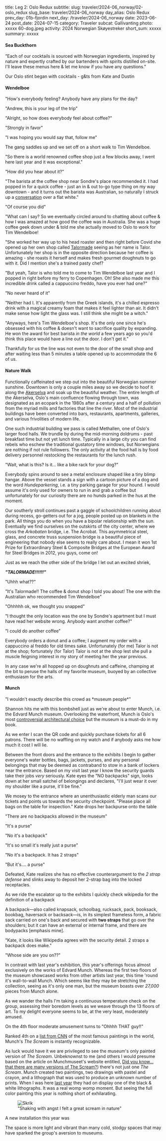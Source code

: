 title: Leg 2: Oslo Redux
subtitle: 
slug: traveler/2024-06_norway/02-oslo_redux
slug_base: traveler/2024-06_norway
day_alias: Oslo Redux
prev_day: 01b-fjordin
next_day: /traveler/2024-06_norway
date: 2023-06-24
post_date: 2024-07-15
category: Traveler
subcat: Gallivanting
photo: xxxxx 60-dog.jpeg
activity: 2024 Norwegian Sk&oslash;yestreker
short_sum: xxxxx
summary: xxxxx


<h4 class="article-subheader">Sea Buckthorn</h4>
"Each of our cocktails is sourced with Norwegian ingredients, inspired by
nature and expertly crafted by our bartenders with spirits
distilled on-site. I'll leave these menus here & let me know if you have any
questions."





Our Oslo stint began with cocktails - g&ts from Kate and Dustin


<h4 class="article-subheader">Wendelboe</h4>
"How's everybody feeling? Anybody have any plans for the day?

"Andrew, this is your leg of the trip"

"Alright, so how does everybody feel about coffee?"

"Strongly in favor"

"I was hoping you would say that, follow me"

The gang saddles up and we set off on a short walk to Tim Wendelboe.

"So there is a world renowned coffee shop just a few blocks away, I went here
last year and it was exceptional."

"How did you hear about it?"

"The barista at the coffee shop near Sondre's place recommended it. I had popped
in for a quick coffee - just an in & out to-go type thing on my way downtown -
and it turns out the barista was Australian, so naturally I struck up a
<a href="/traveler/2023_05-scandinavia/07-oslo_gastro?id=talormade" target="_blank" rel="noopener noreferrer">conversation</a> over a flat white."

"Of course you did"

"What can I say? So we eventually circled around to chatting about coffee & how
I was amazed at how good the coffee was in Australia. She was a huge coffee
geek down under & told me she actually moved to Oslo to work for Tim Wendelboe!

"She worked her way up to his head roaster and then right before Covid she
opened up her own shop called <a href="https://talormade.no/" target="_blank" rel="noopener noreferrer">Talormade</a>
seeing as her name is Talor.
Unfortunately her shop is in the opposite direction because her coffee is
amazing - she roasts it herself and makes fresh gourmet doughnuts to go with
it. Did I mention she's a trained pasty chef?


"But yeah, Talor is who told me to come to Tim Wendelboe last year and I popped
in right before my ferry to Copenhagen. Oh! She also made me this incredible
drink called a cappuccino freddo, have you ever had one?"

"No never heard of it"

"Neither had I. It's apparently from the Greek islands, it's a chilled espresso
drink with a magical creamy foam that makes it feel lighter than air. It didn't
make sense how light the glass was. I still think she might be a witch."

"Anyways, here's Tim Wendelboe's shop. It's the only one since he's obsessed
with his coffee & doesn't want to sacrifice quality by expanding. He won the
award for best barista *in the world* a few years ago so you'd think this
place would have a line out the door. I don't get it."

Thankfully for us the line was not even to the door of the small shop and after
waiting less than 5 minutes a table opened up to accommodate the 6 of us.


<h4 class="article-subheader">Nature Walk</h4>
Functionally caffeinated we step out into the beautiful Norwegian summer
sunshine. Downtown is only a couple miles away so we decide to hoof it
along the
<a href="/traveler/2023_05-scandinavia/05-oslo_nature?id=aker" target="_blank" rel="noopener noreferrer">Akerselva</a>
and soak up the beautiful weather. The entire length of the Akerselva, Oslo's
main confluence flowing through town, was designated as an ecopark in the 1980s
after a century and a half of pollution from the myriad mills and factories that
line the river. Most of the industrial buildings have been converted into bars,
restaurants, apartments, galleries, and various frivolities of modern life.

One such industrial building we pass is called Methallen, one of Oslo's larger
food halls. We trundle by during the mid-morning
doldrums - past breakfast time but not yet lunch time. Typically in a
large city you can find rebels who eschew the traditional gustatory time
windows, but Norwegians are nothing if not rule followers. The only activity at
the food hall is by food delivery personnel restocking the restaurants for
the lunch rush.

"Wait, what is this? Is it... like a bike rack for your dog?"

Everybody spins around to see a metal enclosure shaped like a tiny blimp
hangar. Above the vessel stands a sign with a cartoon picture of a dog and the
word *Hundeparkering*, i.e. a tiny parking garage for your hound. I would assume
it's only used for owners to run in and grab a coffee but unfortunately for our
curiosity there are no hunds parked in the hus at the moment.

Our southerly stroll continues past a gaggle of schoolchildren running about
during recess, go-getters out for a jog, people posted up on blankets in 
the park. All things you do when you have a bipolar relationship with the sun.
Eventually we find ourselves on the outskirts of the city center, where we
cross the *Arkobaten* bridge, i.e. The Acrobat. This asymmetrical steel, glass,
and concrete truss suspension bridge is a beautiful piece of engineering that
nobody else seems to really care about. I mean it won 1st Prize for
Extraordinary Steel & Composite Bridges at the European Award for Steel Bridges
in 2012, you guys, come on!

Just as we reach the other side of the bridge I let out an excited shriek,

***"TALORMADE!!!!!!"***

"Uhhh what??"

"It's Talormade!! The coffee & donut shop I told you about! The one with the
Australian who recommended Tim Wendelboe"

"Ohhhhh ok, we thought you snapped"

"I thought the only location was the one by Sondre's apartment but I must have
read her website wrong. Anybody want another coffee?"

"I could do another coffee"

Everybody orders a donut and a coffee; I augment my order with a cappuccino al
freddo for old times sake. Unfortunately (for me) Talor is not at the shop;
fortunately (for Talor) Talor is not at the shop lest she pull a muscle feigning
interest in my story of meeting her the year previous.

In any case we're all hopped up on doughnuts and caffeine, champing at the bit
to peruse the halls of my favorite museum, buoyed by an collective enthusiasm
for the arts.


<h4 class="article-subheader">Munch</h4>
"I wouldn't exactly describe this crowd as *museum people*"

Shannon hits me with this bombshell just as we're about to enter
<span class="skewed">Munch</span>, i.e. the Edvard Munch museum. Overlooking the
waterfront, <span class="skewed">Munch</span> is Oslo's most
<a href="/traveler/2023_05-scandinavia/04-oslo_culture?id=munch" target="_blank" rel="noopener noreferrer">controversial architectural choice</a>
but the museum is a must-do in my book.

As we enter I scan the QR code and quickly purchase tickets for all 6 patrons.
There will be no waffling on my watch and if anybody asks me how much it cost
I will lie.

Between the front doors and the entrance to the exhibits I begin to gather
everyone's water bottles, bags, jackets, purses, and any personal belongings
that may be deemed as contraband to stow in a bank of lockers near the entrance. 
Based on my visit last year I know the security guards take their jobs
*very* seriously. Kate eyes the "NO backpacks" sign, looks down at her small
satchel of belongings and declares, "I'll just wear it over my shoulder like a
purse, it'll be fine."

We mosey to the entrance where an unenthusiastic elderly man scans our tickets
and points us towards the security checkpoint. "Please place all bags on the
table for inspection." Kate drops her backpurse onto the table

"There are no backpacks allowed in the museum"

"It's a purse"

"No it's a backpack"

"It's so small it's really just a purse"

"No it's a backpack. It has 2 straps"

"But it's.... a purse"

Defeated, Kate realizes she has no effective counterargument to the *2 strap
defense* and slinks away to deposit her 2-strap bag into the locked receptacles.

As we ride the escalator up to the exhibits I quickly check wikipedia for the
definition of a backpack

<div class="block-quote">
A backpack—also called knapsack, schoolbag, rucksack, pack, booksack, bookbag,
haversack or backsack—is, in its simplest frameless form, a fabric sack carried
on one's back and secured with <b>two straps</b> that go over the shoulders; but
it can have an external or internal frame, and there are bodypacks
[emphasis mine].
</div>

"Kate, it looks like Wikipedia agrees with the security detail. 2 straps a
backpack does make."

"Whose side are you on??"



In contrast with last year's exhibition, this year's offerings focus almost
exclusively on the works of Edvard Munch. Whereas the first two floors of the
museum showcased works from other artists last year, this time 'round it's
wall-to-wall Munch. Which seems like they may be stretching the collection,
seeing as it's only one man, but the museum boasts over *27,000* pieces from
Munch alone.

As we wander the halls I'm taking a continuous temperature check on the group,
assessing their boredom levels as we weave through the 13 floors of art. To my
delight everyone seems to be, at the very least, moderately amused.

On the 4th floor moderate amusement turns to "Ohhhh THAT guy!!"

Ranked 4th on a
<a target="_blank" rel="noreferrer noopener" href="https://www.cnn.com/style/article/most-famous-paintings/index.html#4-the-scream">list from CNN</a>
of the most famous paintings in the world, Munch's *The Scream* is instantly
recognizable.

As luck would have it we are privileged to see the museum's only painted version
of *The Scream*. Unbeknownst to me (and others I would presume based on the
article on Munchmuseet's website entitled, 
<a href="https://www.munchmuseet.no/en/The-Scream/did-you-know...-that-there-are-many-versions-of-the-scream/">Did you know... that there are
many versions of The Scream?</a>) there's not just one *The Scream*. Munch
created two paintings, two drawings with pastel and crayon, and a lithograph
that was used to produce an unknown number of prints. When I was here
<a href="/traveler/2023_05-scandinavia/04-oslo_culture?id=skrik" target="_blank" rel="noopener noreferrer">last year</a>
they had on display one of the black & white lithographs. It was a real womp
womp moment. But seeing the full color painting this year is nothing short of
exhilarating.

<figure class="figure container">
		<img class="figure-img img-fluid mt-2 rounded" src="/theme/images/traveler/2024-06_norway/02-oslo_skrik.jpg" alt="Skrik">
  <figcaption class="figure-caption">"Shaking with angst I felt a great scream in nature"</figcaption>
</figure>

A new installation this year was 

The space is more light and vibrant than many cold, stodgy spaces that may have
sparked the group's aversion to museums.
